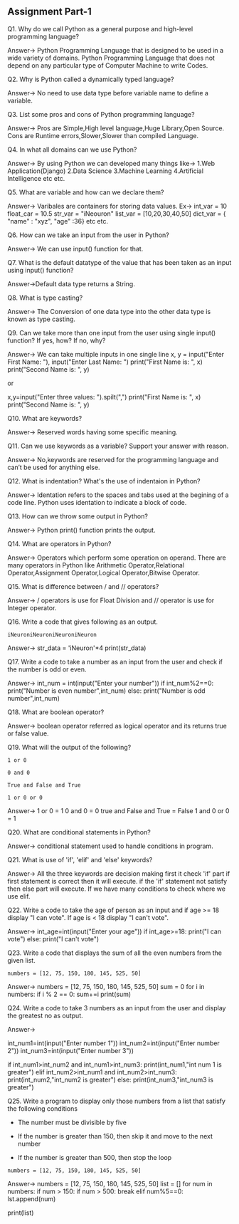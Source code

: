 ## Assignment Part-1
Q1. Why do we call Python as a general purpose and high-level programming language?

Answer-> Python Programming Language that is designed to be used in a wide variety of domains.
Python Programming Language that does not depend on any particular type of Computer Machine to write Codes.

Q2. Why is Python called a dynamically typed language?

Answer-> No need to use data type before variable name to define a variable.

Q3. List some pros and cons of Python programming language?

Answer-> Pros are Simple,High level language,Huge Library,Open Source.
        Cons are Runtime errors,Slower,Slower than compiled Language.

Q4. In what all domains can we use Python?

Answer-> By using Python we can developed many things like->
1.Web Application(Django)
2.Data Science
3.Machine Learning
4.Artificial Intelligence etc etc.

Q5. What are variable and how can we declare them?

Answer-> Varibales are containers for storing data values.
Ex-> int_var = 10
    float_car = 10.5
    str_var = "iNeouron"
    list_var = [10,20,30,40,50]
    dict_var = { "name" : "xyz", "age" :36}
etc etc.

Q6. How can we take an input from the user in Python?

Answer-> We can use input() function for that.

Q7. What is the default datatype of the value that has been taken as an input using input() function?

Answer->Default data type returns a String.

Q8. What is type casting?

Answer-> The Conversion of one data type into the other data type is known as type casting.

Q9. Can we take more than one input from the user using single input() function? If yes, how? If no, why?

Answer-> We can take multiple inputs in one single line
x, y = input("Enter First Name: "), input("Enter Last Name: ")
print("First Name is: ", x)
print("Second Name is: ", y)

or

x,y=input("Enter three values: ").spilt(",")
print("First Name is: ", x)
print("Second Name is: ", y)

Q10. What are keywords?

Answer-> Reserved words having some specific meaning.

Q11. Can we use keywords as a variable? Support your answer with reason.

Answer-> No,keywords are reserved for the programming language and can’t be used for anything else.

Q12. What is indentation? What's the use of indentaion in Python?

Answer-> Identation refers to the spaces and tabs used at the begining of a code line.
Python uses identation to indicate a block of code.

Q13. How can we throw some output in Python?

Answer-> Python print() function prints the output.

Q14. What are operators in Python?

Answer-> Operators which perform some operation on operand.
There are many operators in Python like Arithmetic Operator,Relational Operator,Assignment Operator,Logical Operator,Bitwise Operator.

Q15. What is difference between / and // operators?

Answer-> / operators is use for Float Division and // operator is use for Integer operator.

Q16. Write a code that gives following as an output.
```
iNeuroniNeuroniNeuroniNeuron
```

Answer-> str_data = 'iNeuron'*4
        print(str_data)

Q17. Write a code to take a number as an input from the user and check if the number is odd or even.

Answer-> int_num = int(input("Enter your number"))
if int_num%2==0:
    print("Number is even number",int_num)
else:
    print("Number is odd number",int_num)

Q18. What are boolean operator?

Answer-> boolean operator referred as logical operator and its returns true or false value.

Q19. What will the output of the following?
```
1 or 0

0 and 0

True and False and True

1 or 0 or 0
```
Answer-> 1 or 0 = 1
0 and 0 = 0
true and False and True = False
1 and 0 or 0 = 1

Q20. What are conditional statements in Python?

Answer-> conditional statement used to handle conditions in program.

Q21. What is use of 'if', 'elif' and 'else' keywords?

Answer-> All the three keywords are decision making first it check 'if' part if first statement is correct then it will execute.
if the 'if' statement not satisfy then else part will execute.
If we have many conditions to check where we use elif.

Q22. Write a code to take the age of person as an input and if age >= 18 display "I can vote". If age is < 18 display "I can't vote".

Answer-> int_age=int(input("Enter your age"))
if int_age>=18:
    print("I can vote")
else:
    print("I can't vote")

Q23. Write a code that displays the sum of all the even numbers from the given list.
```
numbers = [12, 75, 150, 180, 145, 525, 50]
```
Answer->
numbers = [12, 75, 150, 180, 145, 525, 50]
sum = 0
for i in numbers:
    if i % 2 == 0:
        sum+=i
        print(sum)

Q24. Write a code to take 3 numbers as an input from the user and display the greatest no as output.

Answer->

int_num1=int(input("Enter number 1"))
int_num2=int(input("Enter number 2"))
int_num3=int(input("Enter number 3"))

if int_num1>int_num2 and int_num1>int_num3:
    print(int_num1,"int num 1 is greater")
elif int_num2>int_num1 and int_num2>int_num3:
    print(int_num2,"int_num2 is greater")
else:
    print(int_num3,"int_num3 is greater")


Q25. Write a program to display only those numbers from a list that satisfy the following conditions

- The number must be divisible by five

- If the number is greater than 150, then skip it and move to the next number

- If the number is greater than 500, then stop the loop
```
numbers = [12, 75, 150, 180, 145, 525, 50]
```

Answer->
numbers = [12, 75, 150, 180, 145, 525, 50]
list = []
for num in numbers:
  if num > 150:
    if num > 500:
      break
  elif num%5==0:
    lst.append(num)

print(list)